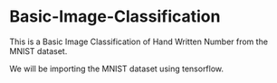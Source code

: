 # Basic-Image-Classification

This is a Basic Image Classification of Hand Written Number from the MNIST dataset.

We will be importing the MNIST dataset using tensorflow.


